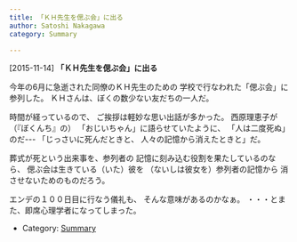 ```yaml
---
title: 「ＫＨ先生を偲ぶ会」に出る
author: Satoshi Nakagawa
category: Summary

---
```


[2015-11-14] **「ＫＨ先生を偲ぶ会」に出る** 

 今年の6月に急逝された同僚のＫＨ先生のための
学校で行なわれた「偲ぶ会」に参列した。
ＫＨさんは、ぼくの数少ない友だちの一人だ。

 時間が経っているので、
ご挨拶は軽妙な思い出話が多かった。
西原理恵子が（『ぼくんち』の）
「おじいちゃん」に語らせていたように、
「人は二度死ぬ」のだ---
「じっさいに死んだときと、
人々の記憶から消えたときと」だ。

 葬式が死という出来事を、参列者の
記憶に刻み込む役割を果たしているのなら、
偲ぶ会は生きている（いた）彼を
（ないしは彼女を）参列者の記憶から
消させないためのものだろう。

 エンデの１００日目に行なう儀礼も、
そんな意味があるのかなぁ。
・・・とまた、即席心理学者になってしまった。

- Category: [Summary](https://merapano.github.io/categories.html#Summary)

